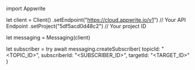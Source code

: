 import Appwrite

let client = Client()
    .setEndpoint("https://cloud.appwrite.io/v1") // Your API Endpoint
    .setProject("5df5acd0d48c2") // Your project ID

let messaging = Messaging(client)

let subscriber = try await messaging.createSubscriber(
    topicId: "<TOPIC_ID>",
    subscriberId: "<SUBSCRIBER_ID>",
    targetId: "<TARGET_ID>"
)


